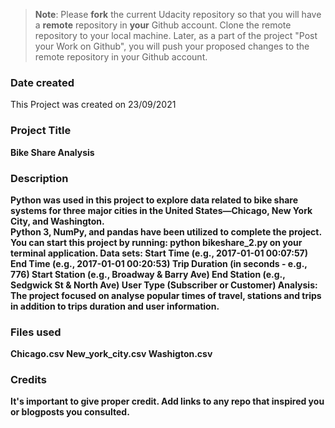 >**Note**: Please **fork** the current Udacity repository so that you will have a **remote** repository in **your** Github account. Clone the remote repository to your local machine. Later, as a part of the project "Post your Work on Github", you will push your proposed changes to the remote repository in your Github account.

### Date created
This Project was created on 23/09/2021 <Br>
 <B>
### Project Title
Bike Share Analysis <Br>
 <B>
### Description
Python was used in this project to explore data related to bike share systems for three major cities in the United States—Chicago, New York City, and Washington. <Br>
Python 3, NumPy, and pandas have been utilized to complete the project. <B>
You can start this project by running: python bikeshare_2.py on your terminal application. <B>
 <B>
Data sets: <B>
Start Time (e.g., 2017-01-01 00:07:57) <B>
End Time (e.g., 2017-01-01 00:20:53) <B>
Trip Duration (in seconds - e.g., 776) <B>
Start Station (e.g., Broadway & Barry Ave) <B>
End Station (e.g., Sedgwick St & North Ave) <B>
User Type (Subscriber or Customer) <B>
 <B>
 Analysis: <B>
 The project focused on analyse popular times of travel, stations and trips in addition to trips duration and user information. <B>
 <B>

### Files used
Chicago.csv <B>
New_york_city.csv <B>
Washigton.csv <B>

### Credits
It's important to give proper credit. Add links to any repo that inspired you or blogposts you consulted.
